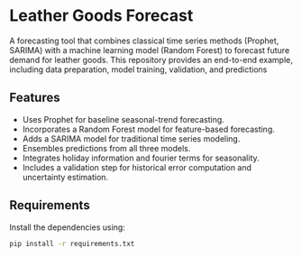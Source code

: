 # Leather Goods Forecast

A forecasting tool that combines classical time series methods (Prophet, SARIMA) with a machine learning model (Random Forest) to forecast future demand for leather goods. This repository provides an end-to-end example, including data preparation, model training, validation, and predictions

## Features
- Uses Prophet for baseline seasonal-trend forecasting.
- Incorporates a Random Forest model for feature-based forecasting.
- Adds a SARIMA model for traditional time series modeling.
- Ensembles predictions from all three models.
- Integrates holiday information and fourier terms for seasonality.
- Includes a validation step for historical error computation and uncertainty estimation.

## Requirements
Install the dependencies using:
```bash
pip install -r requirements.txt
